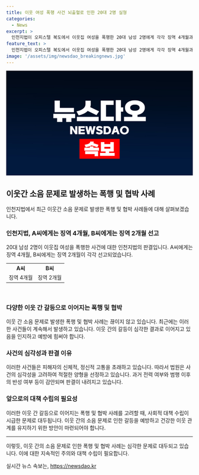```yaml
---
title: 이웃 여성 폭행 사건 뇌출혈로 인한 20대 2명 실형
categories:
  - News
excerpt: >
  인천지법이 오피스텔 복도에서 이웃집 여성을 폭행한 20대 남성 2명에게 각각 징역 4개월과 2개월을 선고했다. 피해자는 뇌출혈 등 중상을 입었고, 최근 이웃 간 소음 문제로 인한 폭행·협박 사건이 증가하고 있다. 이에 대한 대응으로 최근에는 징역형이 선고되고 있으며, 재판부는 피고인의 반성과 처벌 전력 등을 고려했다고 밝혔다. 이웃 간 갈등으로 인한 폭행·협박 사건이 증가하고 있으므로 사건의 심각성과 대처 방안에 대해 관심이 필요하다.
feature_text: >
  인천지법이 오피스텔 복도에서 이웃집 여성을 폭행한 20대 남성 2명에게 각각 징역 4개월과 2개월을 선고했다. 피해자는 뇌출혈 등 중상을 입었고, 최근 이웃 간 소음 문제로 인한 폭행·협박 사건이 증가하고 있다. 이에 대한 대응으로 최근에는 징역형이 선고되고 있으며, 재판부는 피고인의 반성과 처벌 전력 등을 고려했다고 밝혔다. 이웃 간 갈등으로 인한 폭행·협박 사건이 증가하고 있으므로 사건의 심각성과 대처 방안에 대해 관심이 필요하다.
image: '/assets/img/newsdao_breakingnews.jpg'
---
```


<p><img src="/assets/img/newsdao_breakingnews.jpg" alt="implanttips 속보" /></p>

<h2 data-ke-size="size26">이웃간 소음 문제로 발생하는 폭행 및 협박 사례</h2>

<p data-ke-size="size16">인천지법에서 최근 이웃간 소음 문제로 발생한 폭행 및 협박 사례들에 대해 살펴보겠습니다.</p>

<h3>인천지법, A씨에게는 징역 4개월, B씨에게는 징역 2개월 선고</h3>

<p data-ke-size="size16">20대 남성 2명이 이웃집 여성을 폭행한 사건에 대한 인천지법의 판결입니다. A씨에게는 징역 4개월, B씨에게는 징역 2개월이 각각 선고되었습니다.</p>

<table>
  <tr>
    <td style="text-align: center; height: 17px;"><b>A씨</b></td>
    <td style="text-align: center; height: 17px;"><b>B씨</b></td>
  </tr>
  <tr>
    <td style="text-align: center; height: 17px;">징역 4개월</td>
    <td style="text-align: center; height: 17px;">징역 2개월</td>
  </tr>
</table>

<p data-ke-size="size16">&nbsp;</p>

<h3>다양한 이웃 간 갈등으로 이어지는 폭행 및 협박</h3>

<p data-ke-size="size16">이웃 간 소음 문제로 발생한 폭행 및 협박 사례는 끊이지 않고 있습니다. 최근에는 이러한 사건들이 계속해서 발생하고 있습니다. 이웃 간의 갈등이 심각한 결과로 이어지고 있음을 인지하고 예방에 힘써야 합니다.</p>

<h3>사건의 심각성과 판결 이유</h3>

<p data-ke-size="size16">이러한 사건들은 피해자의 신체적, 정신적 고통을 초래하고 있습니다. 따라서 법원은 사건의 심각성을 고려하여 적절한 양형을 선정하고 있습니다. 과거 전력 여부와 범행 이후의 반성 여부 등이 감안되며 판결이 내려지고 있습니다.</p>

<h3>앞으로의 대책 수립의 필요성</h3>

<p data-ke-size="size16">이러한 이웃 간 갈등으로 이어지는 폭행 및 협박 사례를 고려할 때, 사회적 대책 수립이 시급한 문제로 대두됩니다. 이웃 간의 소음 문제로 인한 갈등을 예방하고 건강한 이웃 관계를 유지하기 위한 방안이 마련되어야 합니다.</p>

<hr>

<p data-ke-size="size16">이렇듯, 이웃 간의 소음 문제로 인한 폭행 및 협박 사례는 심각한 문제로 대두되고 있습니다. 이에 대한 지속적인 주의와 대책 수립이 필요합니다.</p>
실시간 뉴스 속보는, <a href="https://newsdao.kr" rel="dofollow">https://newsdao.kr</a>


